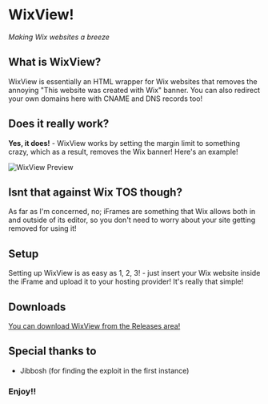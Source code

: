 # WixView!
*Making Wix websites a breeze*

## What is WixView?
WixView is essentially an HTML wrapper for Wix websites that removes the annoying "This website was created with Wix" banner. You can also redirect your own domains here with CNAME and DNS records too! 

## Does it really work?
**Yes, it does!** - WixView works by setting the margin limit to something crazy, which as a result, removes the Wix banner! Here's an example!

![WixView Preview](https://github.com/user-attachments/assets/696c6429-c301-4d23-b695-b221e15033ce)

## Isnt that against Wix TOS though?
As far as I'm concerned, no; iFrames are something that Wix allows both in and outside of its editor, so you don't need to worry about your site getting removed for using it!

## Setup
Setting up WixView is as easy as 1, 2, 3! - just insert your Wix website inside the iFrame and upload it to your hosting provider! It's really that simple!

## Downloads
[You can download WixView from the Releases area!](https://github.com/ralzitech/wixview/releases)

## Special thanks to
- Jibbosh (for finding the exploit in the first instance)

### Enjoy!!
